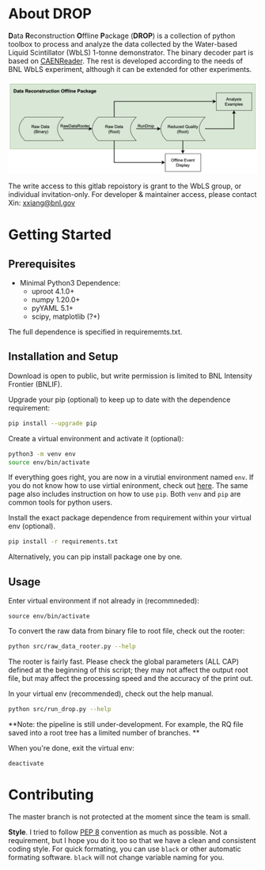 # About DROP

**D**ata **R**econstruction **O**ffline **P**ackage (**DROP**) is a collection of python toolbox to process and analyze the data collected by the Water-based Liquid Scintillator (WbLS) 1-tonne demonstrator. The binary decoder part is based on [CAENReader](https://github.com/tlangfor/CAENReader). The rest is developed according to the needs of BNL WbLS experiment, although it can be extended for other experiments.

![Data Flowchart](fig/data_flowchart.png)

The write access to this gitlab repoistory is grant to the WbLS group, or individual invitation-only. For developer & maintainer access, please contact Xin: <xxiang@bnl.gov>

# Getting Started

## Prerequisites

- Minimal Python3 Dependence:
  - uproot 4.1.0+
  - numpy 1.20.0+
  - pyYAML 5.1+
  - scipy, matplotlib (?+)

The full dependence is specified in requirememts.txt. 

## Installation and Setup

Download is open to public, but write permission is limited to BNL Intensity Frontier (BNLIF). 

Upgrade your pip (optional) to keep up to date with the dependence requirement:
```bash
pip install --upgrade pip
```

Create a virtual environment and activate it (optional):
```bash
python3 -m venv env
source env/bin/activate
```
If everything goes right, you are now in a virutial environment named `env`. If you do not know how to use virtial enironment, check out [here](https://packaging.python.org/en/latest/guides/installing-using-pip-and-virtual-environments/). The same page also includes instruction on how to use `pip`. Both `venv` and `pip` are common tools for python users. 

Install the exact package dependence from requirement within your virtual env (optional).
```bash
pip install -r requirements.txt
```
Alternatively, you can pip install package one by one.

## Usage

Enter virtual environment if not already in (recommneded):
```
source env/bin/activate
```

To convert the raw data from binary file to root file, check out the rooter:
```bash
python src/raw_data_rooter.py --help
```
The rooter is fairly fast. Please check the global parameters (ALL CAP) defined at the beginning of this script; they may not affect the output root file, but may affect the processing speed and the accuracy of the print out. 


In your virtual env (recommended), check out the help manual. 

```bash
python src/run_drop.py --help
```

**Note: the pipeline is still under-development. For example, the RQ file saved into a root tree has a limited number of branches. **

When you're done, exit the virtual env:

```
deactivate
```

# Contributing

The master branch is not protected at the moment since the team is small. 

**Style**. I tried to follow [PEP 8](https://realpython.com/python-pep8/) convention as much as possible. Not a requirement, but I hope you do it too so that we have a clean and consistent coding style. For quick formating, you can use `black` or other automatic formating software. `black` will not change variable naming for you. 

